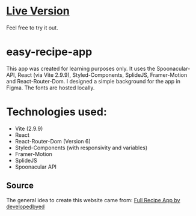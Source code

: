 # [Live Version](https://pagoli.github.io/easy-recipe-app/)
Feel free to try it out.

# easy-recipe-app
This app was created for learning purposes only. It uses the Spoonacular-API, React (via Vite 2.9.9), Styled-Components, SplideJS, Framer-Motion and React-Router-Dom. I designed a simple background for the app in Figma. The fonts are hosted locally.

# Technologies used:

- Vite (2.9.9)
- React
- React-Router-Dom (Version 6)
- Styled-Components (with responsivity and variables)
- Framer-Motion
- SplideJS
- Spoonacular API

## Source
The general idea to create this website came from: [Full Recipe App by developedbyed](https://www.youtube.com/watch?v=xc4uOzlndAk)